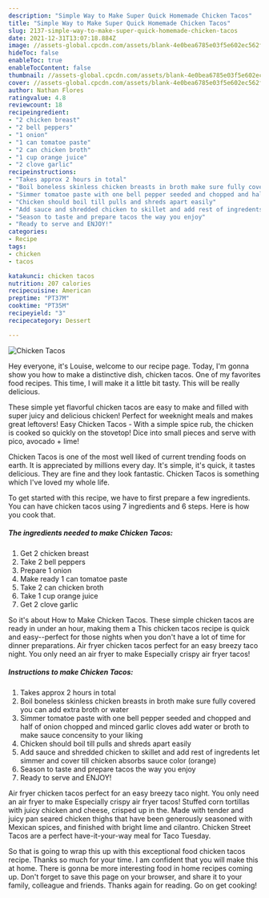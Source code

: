 ```yaml
---
description: "Simple Way to Make Super Quick Homemade Chicken Tacos"
title: "Simple Way to Make Super Quick Homemade Chicken Tacos"
slug: 2137-simple-way-to-make-super-quick-homemade-chicken-tacos
date: 2021-12-31T13:07:18.884Z
image: //assets-global.cpcdn.com/assets/blank-4e0bea6785e03f5e602ec562f230caae08da540cada707380b4fe1bbebba43da.png
hideToc: false
enableToc: true
enableTocContent: false
thumbnail: //assets-global.cpcdn.com/assets/blank-4e0bea6785e03f5e602ec562f230caae08da540cada707380b4fe1bbebba43da.png
cover: //assets-global.cpcdn.com/assets/blank-4e0bea6785e03f5e602ec562f230caae08da540cada707380b4fe1bbebba43da.png
author: Nathan Flores
ratingvalue: 4.8
reviewcount: 18
recipeingredient:
- "2 chicken breast"
- "2 bell peppers"
- "1 onion"
- "1 can tomatoe paste"
- "2 can chicken broth"
- "1 cup orange juice"
- "2 clove garlic"
recipeinstructions:
- "Takes approx 2 hours in total"
- "Boil boneless skinless chicken breasts in broth make sure fully covered you can add extra broth or water"
- "Simmer tomatoe paste with one bell pepper seeded and chopped and half of onion chopped and minced garlic cloves add water or broth to make sauce concensity to your liking"
- "Chicken should boil till pulls and shreds apart easily"
- "Add sauce and shredded chicken to skillet and add rest of ingredents let simmer and cover till chicken absorbs sauce color (orange)"
- "Season to taste and prepare tacos the way you enjoy"
- "Ready to serve and ENJOY!"
categories:
- Recipe
tags:
- chicken
- tacos

katakunci: chicken tacos 
nutrition: 207 calories
recipecuisine: American
preptime: "PT37M"
cooktime: "PT35M"
recipeyield: "3"
recipecategory: Dessert

---
```



![Chicken Tacos](//assets-global.cpcdn.com/assets/blank-4e0bea6785e03f5e602ec562f230caae08da540cada707380b4fe1bbebba43da.png)

Hey everyone, it's Louise, welcome to our recipe page. Today, I'm gonna show you how to make a distinctive dish, chicken tacos. One of my favorites food recipes. This time, I will make it a little bit tasty. This will be really delicious.

These simple yet flavorful chicken tacos are easy to make and filled with super juicy and delicious chicken! Perfect for weeknight meals and makes great leftovers! Easy Chicken Tacos - With a simple spice rub, the chicken is cooked so quickly on the stovetop! Dice into small pieces and serve with pico, avocado + lime!

Chicken Tacos is one of the most well liked of current trending foods on earth. It is appreciated by millions every day. It's simple, it's quick, it tastes delicious. They are fine and they look fantastic. Chicken Tacos is something which I've loved my whole life.


To get started with this recipe, we have to first prepare a few ingredients. You can have chicken tacos using 7 ingredients and 6 steps. Here is how you cook that.

<!--inarticleads1-->

##### The ingredients needed to make Chicken Tacos:

1. Get 2 chicken breast
1. Take 2 bell peppers
1. Prepare 1 onion
1. Make ready 1 can tomatoe paste
1. Take 2 can chicken broth
1. Take 1 cup orange juice
1. Get 2 clove garlic


So it&#39;s about How to Make Chicken Tacos. These simple chicken tacos are ready in under an hour, making them a This chicken tacos recipe is quick and easy--perfect for those nights when you don&#39;t have a lot of time for dinner preparations. Air fryer chicken tacos perfect for an easy breezy taco night. You only need an air fryer to make Especially crispy air fryer tacos! 

<!--inarticleads2-->

##### Instructions to make Chicken Tacos:

1. Takes approx 2 hours in total
1. Boil boneless skinless chicken breasts in broth make sure fully covered you can add extra broth or water
1. Simmer tomatoe paste with one bell pepper seeded and chopped and half of onion chopped and minced garlic cloves add water or broth to make sauce concensity to your liking
1. Chicken should boil till pulls and shreds apart easily
1. Add sauce and shredded chicken to skillet and add rest of ingredents let simmer and cover till chicken absorbs sauce color (orange)
1. Season to taste and prepare tacos the way you enjoy
1. Ready to serve and ENJOY!

Air fryer chicken tacos perfect for an easy breezy taco night. You only need an air fryer to make Especially crispy air fryer tacos! Stuffed corn tortillas with juicy chicken and cheese, crisped up in the. Made with tender and juicy pan seared chicken thighs that have been generously seasoned with Mexican spices, and finished with bright lime and cilantro. Chicken Street Tacos are a perfect have-it-your-way meal for Taco Tuesday. 

So that is going to wrap this up with this exceptional food chicken tacos recipe. Thanks so much for your time. I am confident that you will make this at home. There is gonna be more interesting food in home recipes coming up. Don't forget to save this page on your browser, and share it to your family, colleague and friends. Thanks again for reading. Go on get cooking!
